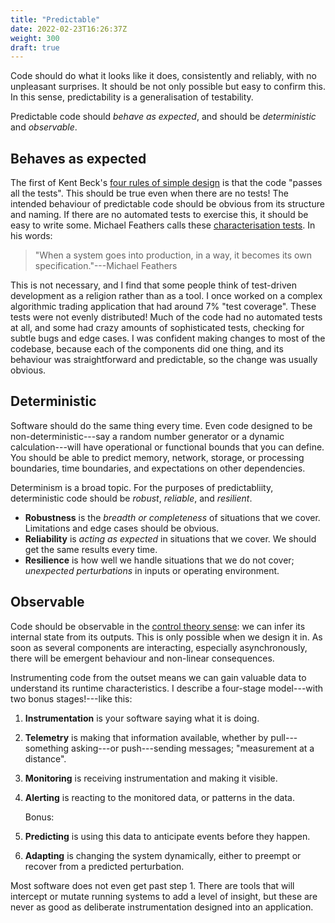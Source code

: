 ```yaml
---
title: "Predictable"
date: 2022-02-23T16:26:37Z
weight: 300
draft: true
---
```


Code should do what it looks like it does, consistently and reliably, with no unpleasant surprises. It should be not only possible but easy to confirm this. In this sense, predictability is a generalisation of testability.

Predictable code should *behave as expected*, and should be *deterministic* and *observable*.

## Behaves as expected

The first of Kent Beck's [four rules of simple design](https://www.martinfowler.com/bliki/BeckDesignRules.html) is that the code "passes all the tests". This should be true even when there are no tests! The intended behaviour of predictable code should be obvious from its structure and naming. If there are no automated tests to exercise this, it should be easy to write some. Michael Feathers calls these [characterisation tests](https://michaelfeathers.silvrback.com/characterization-testing). In his words:

> "When a system goes into production, in a way, it becomes its own specification."---Michael Feathers

This is not necessary, and I find that some people think of test-driven development as a religion rather than as a tool. I once worked on a complex algorithmic trading application that had around 7% "test coverage". These tests were not evenly distributed! Much of the code had no automated tests at all, and some had crazy amounts of sophisticated tests, checking for subtle bugs and edge cases. I was confident making changes to most of the codebase, because each of the components did one thing, and its behaviour was straightforward and predictable, so the change was usually obvious.

## Deterministic

Software should do the same thing every time. Even code designed to be non-deterministic---say a random number generator or a dynamic calculation---will have operational or functional bounds that you can define. You should be able to predict memory, network, storage, or processing boundaries, time boundaries, and expectations on other dependencies.

Determinism is a broad topic. For the purposes of predictabliity, deterministic code should be *robust*, *reliable*, and *resilient*.

- **Robustness** is the *breadth or completeness* of situations that we cover. Limitations and edge cases should be obvious.
- **Reliability** is *acting as expected* in situations that we cover. We should get the same results every time.
- **Resilience** is how well we handle situations that we do not cover; *unexpected perturbations* in inputs or operating environment.

## Observable

Code should be observable in the [control theory sense](https://en.wikipedia.org/wiki/Observability): we can infer its internal state from its outputs. This is only possible when we design it in. As soon as several components are interacting, especially asynchronously, there will be emergent behaviour and non-linear consequences.

Instrumenting code from the outset means we can gain valuable data to understand its runtime characteristics. I describe a four-stage model---with two bonus stages!---like this:

1. **Instrumentation** is your software saying what it is doing.
2. **Telemetry** is making that information available, whether by pull---something asking---or push---sending messages; "measurement at a distance".
3. **Monitoring** is receiving instrumentation and making it visible.
4. **Alerting** is reacting to the monitored data, or patterns in the data.

    Bonus:

5. **Predicting** is using this data to anticipate events before they happen.
6. **Adapting** is changing the system dynamically, either to preempt or recover from a predicted perturbation.

Most software does not even get past step 1. There are tools that will intercept or mutate running systems to add a level of insight, but these are never as good as deliberate instrumentation designed into an application.
